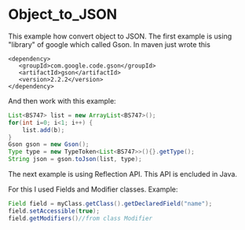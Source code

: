 # Object_to_JSON
This example how convert object to JSON. The first example is using "library" of
google which called Gson. In maven just wrote this 
```
<dependency>
   <groupId>com.google.code.gson</groupId>
   <artifactId>gson</artifactId>
   <version>2.2.2</version>
</dependency>
```
And then work with this example:
```java
List<BS747> list = new ArrayList<BS747>();
for(int i=0; i<1; i++) {
    list.add(b);
}
Gson gson = new Gson();
Type type = new TypeToken<List<BS747>>(){}.getType();
String json = gson.toJson(list, type);
```
The next example is using Reflection API. This API is encluded in Java. 

For this I used Fields and Modifier classes. 
Example:
```java
Field field = myClass.getClass().getDeclaredField("name");
field.setAccessible(true);
field.getModifiers()//from class Modifier
```
